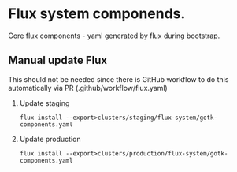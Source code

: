# Flux system componends.

Core flux components - yaml generated by flux during bootstrap.

## Manual update Flux

This should not be needed since there is GitHub workflow to do this automatically via PR (.github/workflow/flux.yaml)

1. Update staging
   ```
   flux install --export>clusters/staging/flux-system/gotk-components.yaml
   ```
2. Update production
   ```
   flux install --export>clusters/production/flux-system/gotk-components.yaml
   ```

